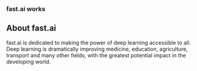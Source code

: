 
[logo]: https://www.paperspace.com/images/logos/fastai.png

### fast.ai works

 ## About fast.ai

fast.ai is dedicated to making the power of deep learning accessible to all. Deep learning is dramatically improving medicine, education, agriculture, transport and many other fields, with the greatest potential impact in the developing world.
